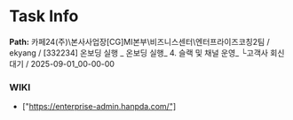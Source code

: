 # Task Info

**Path:** 카페24(주)\본사사업장\[CG]MI본부\비즈니스센터\엔터프라이즈코칭2팀 / ekyang / [332234] 온보딩 실행 _ 온보딩 실행_ 4. 슬랙 및 채널 운영_ └고객사 회신 대기 / 2025-09-01_00-00-00

### WIKI
- ["https://enterprise-admin.hanpda.com/"]

